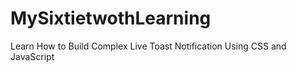 # MySixtietwothLearning
Learn How to Build Complex Live Toast Notification Using CSS and JavaScript
